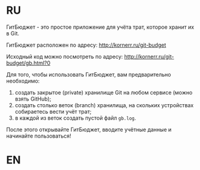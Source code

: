 # RU

ГитБюджет - это простое приложение для учёта трат, которое хранит их в Git.

ГитБюджет расположен по адресу: http://kornerr.ru/git-budget

Исходный код можно посмотреть по адресу: http://kornerr.ru/git-budget/gb.html?0

Для того, чтобы использовать ГитБюджет, вам предварительно необходимо:

1. создать закрытое (private) хранилище Git на любом сервисе (можно взять GitHub);
1. создать столько веток (branch) хранилища, на скольких устройствах собираетесь вести учёт трат;
1. в каждой из веток создать пустой файл `gb.log`.

После этого открывайте ГитБюджет, вводите учётные данные и начинайте пользоваться!

# EN
